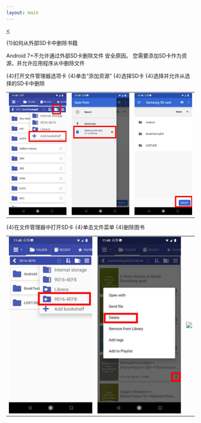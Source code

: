 ```yaml
---
layout: main
---
```

[<](/wiki/faq)

{1}如何从外部SD卡中删除书籍

Android 7+不允许通过外部SD卡删除文件
安全原因。
您需要添加SD卡作为资源，并允许应用程序从中删除文件

{4}打开文件管理器选项卡
{4}单击“添加资源”
{4}选择SD卡
{4}选择并允许从选择的SD卡中删除

||||
|-|-|-|
|![](1.jpg)|![](2.jpg)|![](3.jpg)|

{4}在文件管理器中打开SD卡
{4}单击文件菜单
{4}删除图书

||||
|-|-|-|
|![](4.jpg)|![](5.jpg)|![](6.jpg)|

